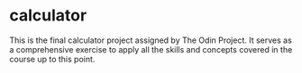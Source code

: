 # calculator

This is the final calculator project assigned by The Odin Project. It serves as a comprehensive exercise to apply all the skills and concepts covered in the course up to this point.